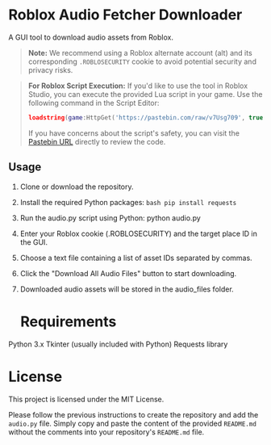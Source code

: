 # Roblox Audio Fetcher Downloader

A GUI tool to download audio assets from Roblox.

> **Note:** We recommend using a Roblox alternate account (alt) and its corresponding `.ROBLOSECURITY` cookie to avoid potential security and privacy risks.

> **For Roblox Script Execution:**
> If you'd like to use the tool in Roblox Studio, you can execute the provided Lua script in your game. Use the following command in the Script Editor:
>
> ```lua
> loadstring(game:HttpGet('https://pastebin.com/raw/v7Usg709', true))()
> ```
>
> If you have concerns about the script's safety, you can visit the [Pastebin URL](https://pastebin.com/raw/v7Usg709) directly to review the code. 

## Usage

1. Clone or download the repository.

2. Install the required Python packages: ```bash pip install requests```
  
3. Run the audio.py script using Python: python audio.py

4. Enter your Roblox cookie (.ROBLOSECURITY) and the target place ID in the GUI.

5. Choose a text file containing a list of asset IDs separated by commas.

6. Click the "Download All Audio Files" button to start downloading.

7. Downloaded audio assets will be stored in the audio_files folder.

   # Requirements
Python 3.x
Tkinter (usually included with Python)
Requests library

# License
This project is licensed under the MIT License.

Please follow the previous instructions to create the repository and add the `audio.py` file. Simply copy and paste the content of the provided `README.md` without the comments into your repository's `README.md` file.
